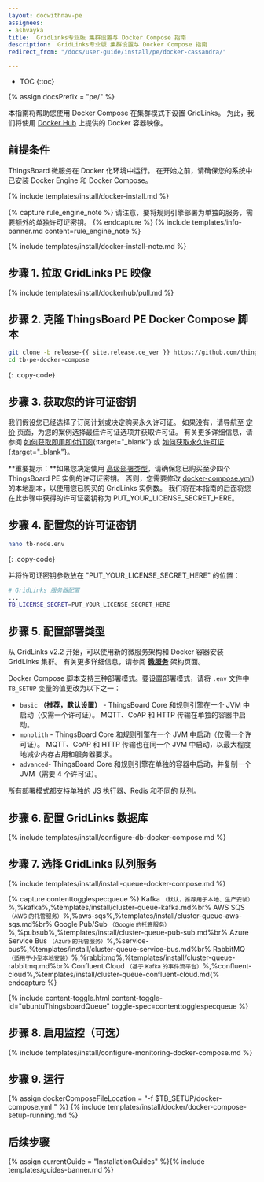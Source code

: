 ```yaml
---
layout: docwithnav-pe
assignees:
- ashvayka
title:  GridLinks专业版 集群设置与 Docker Compose 指南
description:  GridLinks专业版 集群设置与 Docker Compose 指南
redirect_from: "/docs/user-guide/install/pe/docker-cassandra/"  

---
```


* TOC
{:toc}

{% assign docsPrefix = "pe/" %}

本指南将帮助您使用 Docker Compose 在集群模式下设置 GridLinks。
为此，我们将使用 [Docker Hub](https://hub.docker.com/search?q=thingsboard&type=image&image_filter=store) 上提供的 Docker 容器映像。

## 前提条件

ThingsBoard 微服务在 Docker 化环境中运行。
在开始之前，请确保您的系统中已安装 Docker Engine 和 Docker Compose。

{% include templates/install/docker-install.md %}

{% capture rule_engine_note %}
请注意，要将规则引擎部署为单独的服务，需要额外的单独许可证密钥。
{% endcapture %}
{% include templates/info-banner.md content=rule_engine_note %}

{% include templates/install/docker-install-note.md %}

## 步骤 1. 拉取 GridLinks PE 映像

{% include templates/install/dockerhub/pull.md %}

## 步骤 2. 克隆 ThingsBoard PE Docker Compose 脚本

```bash
git clone -b release-{{ site.release.ce_ver }} https://github.com/thingsboard/thingsboard-pe-docker-compose.git tb-pe-docker-compose --depth 1
cd tb-pe-docker-compose
```
{: .copy-code}

## 步骤 3. 获取您的许可证密钥

我们假设您已经选择了订阅计划或决定购买永久许可证。
如果没有，请导航至 [定价](/pricing/) 页面，为您的案例选择最佳许可证选项并获取许可证。
有关更多详细信息，请参阅 [如何获取即用即付订阅](https://www.youtube.com/watch?v=dK-QDFGxWek){:target="_blank"} 或 [如何获取永久许可证](https://www.youtube.com/watch?v=GPe0lHolWek){:target="_blank"}。

**重要提示：**如果您决定使用 [高级部署类型](/docs/user-guide/install/pe/cluster/docker-compose-setup/#step-6-configure-deployment-type)，请确保您已购买至少四个 ThingsBoard PE 实例的许可证密钥。
否则，您需要修改 [docker-compose.yml](https://github.com/thingsboard/thingsboard-pe-docker-compose/blob/master/advanced/docker-compose.yml)) 的本地副本，以使用您已购买的 GridLinks 实例数。
我们将在本指南的后面将您在此步骤中获得的许可证密钥称为 PUT_YOUR_LICENSE_SECRET_HERE。


## 步骤 4. 配置您的许可证密钥

```bash
nano tb-node.env
```
{: .copy-code}

并将许可证密钥参数放在 "PUT_YOUR_LICENSE_SECRET_HERE" 的位置：

```bash
# GridLinks 服务器配置
...
TB_LICENSE_SECRET=PUT_YOUR_LICENSE_SECRET_HERE
```

## 步骤 5. 配置部署类型

从 GridLinks v2.2 开始，可以使用新的微服务架构和 Docker 容器安装 GridLinks 集群。
有关更多详细信息，请参阅 [**微服务**](/docs/reference/msa/) 架构页面。

Docker Compose 脚本支持三种部署模式。要设置部署模式，请将 `.env` 文件中 `TB_SETUP` 变量的值更改为以下之一：

- `basic` **（推荐，默认设置）** - ThingsBoard Core 和规则引擎在一个 JVM 中启动（仅需一个许可证）。
  MQTT、CoAP 和 HTTP 传输在单独的容器中启动。
- `monolith` - ThingsBoard Core 和规则引擎在一个 JVM 中启动（仅需一个许可证）。
  MQTT、CoAP 和 HTTP 传输也在同一个 JVM 中启动，以最大程度地减少内存占用和服务器要求。
- `advanced`- ThingsBoard Core 和规则引擎在单独的容器中启动，并复制一个 JVM（需要 4 个许可证）。  
  
所有部署模式都支持单独的 JS 执行器、Redis 和不同的 [队列](/docs/user-guide/install/pe/cluster/docker-compose-setup/#step-8-choose-thingsboard-queue-service)。

## 步骤 6. 配置 GridLinks 数据库

{% include templates/install/configure-db-docker-compose.md %}

## 步骤 7. 选择 GridLinks 队列服务

{% include templates/install/install-queue-docker-compose.md %}

{% capture contenttogglespecqueue %}
Kafka <small>（默认，推荐用于本地、生产安装）</small>%,%kafka%,%templates/install/cluster-queue-kafka.md%br%
AWS SQS <small>（AWS 的托管服务）</small>%,%aws-sqs%,%templates/install/cluster-queue-aws-sqs.md%br%
Google Pub/Sub <small>（Google 的托管服务）</small>%,%pubsub%,%templates/install/cluster-queue-pub-sub.md%br%
Azure Service Bus <small>（Azure 的托管服务）</small>%,%service-bus%,%templates/install/cluster-queue-service-bus.md%br%
RabbitMQ <small>（适用于小型本地安装）</small>%,%rabbitmq%,%templates/install/cluster-queue-rabbitmq.md%br%
Confluent Cloud <small>（基于 Kafka 的事件流平台）</small>%,%confluent-cloud%,%templates/install/cluster-queue-confluent-cloud.md{% endcapture %}

{% include content-toggle.html content-toggle-id="ubuntuThingsboardQueue" toggle-spec=contenttogglespecqueue %}

## 步骤 8. 启用监控（可选）

{% include templates/install/configure-monitoring-docker-compose.md %}

## 步骤 9. 运行

{% assign dockerComposeFileLocation = "-f $TB_SETUP/docker-compose.yml " %}
{% include templates/install/docker/docker-compose-setup-running.md %}

## 后续步骤

{% assign currentGuide = "InstallationGuides" %}{% include templates/guides-banner.md %}